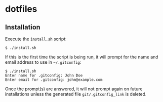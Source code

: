 # dotfiles

## Installation

Execute the `install.sh` script:

```
$ ./install.sh
```

If this is the first time the script is being run, it will prompt for the name and email address to use in `~/.gitconfig`:

```
$ ./install.sh
Enter name for .gitconfig: John Doe
Enter email for .gitconfig: john@example.com
```

Once the prompt(s) are answered, it will not prompt again on future installations unless the generated file `git/.gitconfig_link` is deleted.

